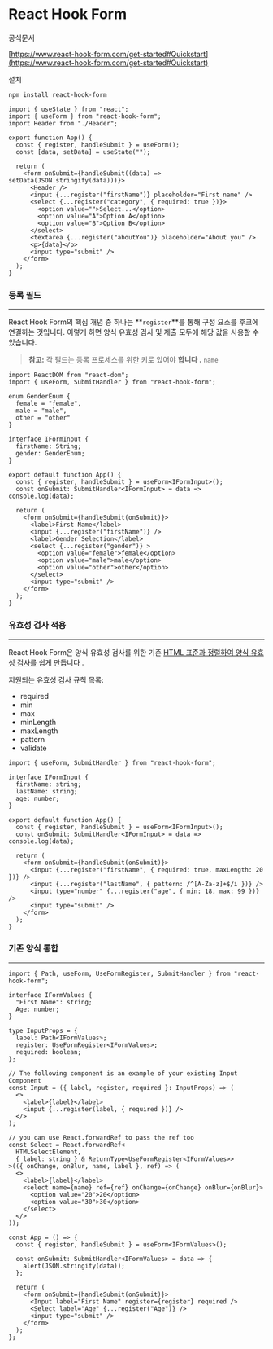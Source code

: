 # React Hook Form

공식문서

[https://www.react-hook-form.com/get-started#Quickstart](https://www.react-hook-form.com/get-started#Quickstart)

설치

```tsx
npm install react-hook-form
```

```tsx
import { useState } from "react";
import { useForm } from "react-hook-form";
import Header from "./Header";

export function App() {
  const { register, handleSubmit } = useForm();
  const [data, setData] = useState("");

  return (
    <form onSubmit={handleSubmit((data) => setData(JSON.stringify(data)))}>
      <Header />
      <input {...register("firstName")} placeholder="First name" />
      <select {...register("category", { required: true })}>
        <option value="">Select...</option>
        <option value="A">Option A</option>
        <option value="B">Option B</option>
      </select>
      <textarea {...register("aboutYou")} placeholder="About you" />
      <p>{data}</p>
      <input type="submit" />
    </form>
  );
}
```

### **등록 필드**

---

React Hook Form의 핵심 개념 중 하나는 **`register`**를 통해 구성 요소를 후크에 연결하는 것입니다. 이렇게 하면 양식 유효성 검사 및 제출 모두에 해당 값을 사용할 수 있습니다. 

> **참고:** 각 필드는 등록 프로세스를 위한 키로 있어야 **합니다 .** `name`
> 

```tsx
import ReactDOM from "react-dom";
import { useForm, SubmitHandler } from "react-hook-form";

enum GenderEnum {
  female = "female",
  male = "male",
  other = "other"
}

interface IFormInput {
  firstName: String;
  gender: GenderEnum;
}

export default function App() {
  const { register, handleSubmit } = useForm<IFormInput>();
  const onSubmit: SubmitHandler<IFormInput> = data => console.log(data);

  return (
    <form onSubmit={handleSubmit(onSubmit)}>
      <label>First Name</label>
      <input {...register("firstName")} />
      <label>Gender Selection</label>
      <select {...register("gender")} >
        <option value="female">female</option>
        <option value="male">male</option>
        <option value="other">other</option>
      </select>
      <input type="submit" />
    </form>
  );
}
```

### **유효성 검사 적용**

---

React Hook Form은 양식 유효성 검사를 위한 기존 [HTML 표준과 정렬하여 양식 유효성 검사를](https://developer.mozilla.org/en-US/docs/Learn/HTML/Forms/Form_validation) 쉽게 만듭니다 .

지원되는 유효성 검사 규칙 목록:

- required
- min
- max
- minLength
- maxLength
- pattern
- validate

```tsx
import { useForm, SubmitHandler } from "react-hook-form";

interface IFormInput {
  firstName: string;
  lastName: string;
  age: number;
}

export default function App() {
  const { register, handleSubmit } = useForm<IFormInput>();
  const onSubmit: SubmitHandler<IFormInput> = data => console.log(data);
   
  return (
    <form onSubmit={handleSubmit(onSubmit)}>
      <input {...register("firstName", { required: true, maxLength: 20 })} />
      <input {...register("lastName", { pattern: /^[A-Za-z]+$/i })} />
      <input type="number" {...register("age", { min: 18, max: 99 })} />
      <input type="submit" />
    </form>
  );
}
```

### **기존 양식 통합**

---

```tsx
import { Path, useForm, UseFormRegister, SubmitHandler } from "react-hook-form";

interface IFormValues {
  "First Name": string;
  Age: number;
}

type InputProps = {
  label: Path<IFormValues>;
  register: UseFormRegister<IFormValues>;
  required: boolean;
};

// The following component is an example of your existing Input Component
const Input = ({ label, register, required }: InputProps) => (
  <>
    <label>{label}</label>
    <input {...register(label, { required })} />
  </>
);

// you can use React.forwardRef to pass the ref too
const Select = React.forwardRef<
  HTMLSelectElement,
  { label: string } & ReturnType<UseFormRegister<IFormValues>>
>(({ onChange, onBlur, name, label }, ref) => (
  <>
    <label>{label}</label>
    <select name={name} ref={ref} onChange={onChange} onBlur={onBlur}>
      <option value="20">20</option>
      <option value="30">30</option>
    </select>
  </>
));

const App = () => {
  const { register, handleSubmit } = useForm<IFormValues>();

  const onSubmit: SubmitHandler<IFormValues> = data => {
    alert(JSON.stringify(data));
  };

  return (
    <form onSubmit={handleSubmit(onSubmit)}>
      <Input label="First Name" register={register} required />
      <Select label="Age" {...register("Age")} />
      <input type="submit" />
    </form>
  );
};
```